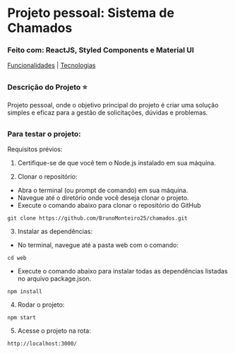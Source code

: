 # Projeto pessoal: Sistema de Chamados

### Feito com: ReactJS, Styled Components e Material UI

[Funcionalidades](#funcionalidades-checkered_flag) | [Tecnologias](#tecnologias-computer) 
##

### Descrição do Projeto :star:

Projeto pessoal, onde o objetivo principal do projeto é criar uma solução simples e eficaz para a gestão de solicitações, dúvidas e problemas.
##

### Para testar o projeto:

Requisitos prévios:
1. Certifique-se de que você tem o Node.js instalado em sua máquina.

2. Clonar o repositório:
- Abra o terminal (ou prompt de comando) em sua máquina.
- Navegue até o diretório onde você deseja clonar o projeto.
- Execute o comando abaixo para clonar o repositório do GitHub
```
git clone https://github.com/BrunoMonteiro25/chamados.git
```

3. Instalar as dependências:
- No terminal, navegue até a pasta web com o comando:
```
cd web
```
- Execute o comando abaixo para instalar todas as dependências listadas no arquivo package.json.
```
npm install
```

4. Rodar o projeto:
```
npm start
```

5. Acesse o projeto na rota:
```
http://localhost:3000/
```

## 
